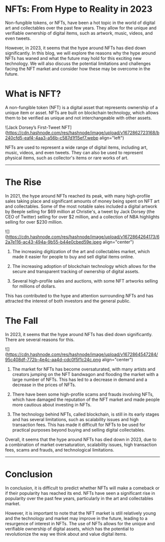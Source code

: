 # NFTs: From Hype to Reality in 2023

Non-fungible tokens, or NFTs, have been a hot topic in the world of digital art and collectables over the past few years. They allow for the unique and verifiable ownership of digital items, such as artwork, music, videos, and even tweets.

However, in 2023, it seems that the hype around NFTs has died down significantly. In this blog, we will explore the reasons why the hype around NFTs has waned and what the future may hold for this exciting new technology. We will also discuss the potential limitations and challenges facing the NFT market and consider how these may be overcome in the future.

# What is NFT?

A non-fungible token (NFT) is a digital asset that represents ownership of a unique item or asset. NFTs are built on blockchain technology, which allows them to be verified as unique and not interchangeable with other assets.

![Jack Dorsey’s First-Tweet NFT](https://cdn.hashnode.com/res/hashnode/image/upload/v1672862723168/b240cfd5-eaf4-4aa3-a56b-c587d1f15ef7.webp align="left")

NFTs are used to represent a wide range of digital items, including art, music, videos, and even tweets. They can also be used to represent physical items, such as collector's items or rare works of art.

---

# The Rise

In 2021, the hype around NFTs reached its peak, with many high-profile sales taking place and significant amounts of money being spent on NFT art and collectables. Some of the most notable sales included a digital artwork by Beeple selling for $69 million at Christie's, a tweet by Jack Dorsey (the CEO of Twitter) selling for over $2 million, and a collection of NBA highlights selling for over $230 million.

![](https://cdn.hashnode.com/res/hashnode/image/upload/v1672864264173/62a7e116-ac43-494a-9b55-b44e0cbed59e.jpeg align="center")

1. The increasing digitization of the art and collectables market, which made it easier for people to buy and sell digital items online.
    
2. The increasing adoption of blockchain technology which allows for the secure and transparent tracking of ownership of digital assets.
    
3. Several high-profile sales and auctions, with some NFT artworks selling for millions of dollars.
    

This has contributed to the hype and attention surrounding NFTs and has attracted the interest of both investors and the general public.

# The Fall

In 2023, it seems that the hype around NFTs has died down significantly. There are several reasons for this.

![](https://cdn.hashnode.com/res/hashnode/image/upload/v1672864547284/95c408df-772b-4e4c-aa4d-cdc0f5f1c24c.png align="center")

1. The market for NFTs has become oversaturated, with many artists and creators jumping on the NFT bandwagon and flooding the market with a large number of NFTs. This has led to a decrease in demand and a decrease in the prices of NFTs.
    
2. There have been some high-profile scams and frauds involving NFTs, which have damaged the reputation of the NFT market and made people more cautious about investing in NFTs.
    
3. The technology behind NFTs, called blockchain, is still in its early stages and has several limitations, such as scalability issues and high transaction fees. This has made it difficult for NFTs to be used for practical purposes beyond buying and selling digital collectables.
    

Overall, it seems that the hype around NFTs has died down in 2023, due to a combination of market oversaturation, scalability issues, high transaction fees, scams and frauds, and technological limitations.

---

# Conclusion

In conclusion, it is difficult to predict whether NFTs will make a comeback or if their popularity has reached its end. NFTs have seen a significant rise in popularity over the past few years, particularly in the art and collectables market.

However, it is important to note that the NFT market is still relatively young and the technology and market may improve in the future, leading to a resurgence of interest in NFTs. The use of NFTs allows for the unique and verifiable ownership of digital assets, which has the potential to revolutionize the way we think about and value digital items.